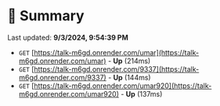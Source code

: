 # 📖 Summary
Last updated: **9/3/2024, 9:54:39 PM**

- `GET` [https://talk-m6gd.onrender.com/umar](https://talk-m6gd.onrender.com/umar) - **Up** (214ms)
- `GET` [https://talk-m6gd.onrender.com/9337](https://talk-m6gd.onrender.com/9337) - **Up** (144ms)
- `GET` [https://talk-m6gd.onrender.com/umar920](https://talk-m6gd.onrender.com/umar920) - **Up** (137ms)
